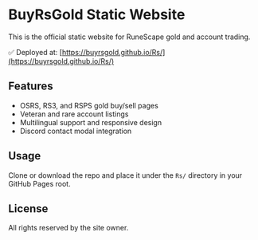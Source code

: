 
# BuyRsGold Static Website

This is the official static website for RuneScape gold and account trading.

✅ Deployed at: [https://buyrsgold.github.io/Rs/](https://buyrsgold.github.io/Rs/)

## Features
- OSRS, RS3, and RSPS gold buy/sell pages
- Veteran and rare account listings
- Multilingual support and responsive design
- Discord contact modal integration

## Usage
Clone or download the repo and place it under the `Rs/` directory in your GitHub Pages root.

## License
All rights reserved by the site owner.
